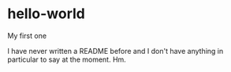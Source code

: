 # hello-world
My first one

I have never written a README before and I don't have anything
in particular to say at the moment. Hm. 
